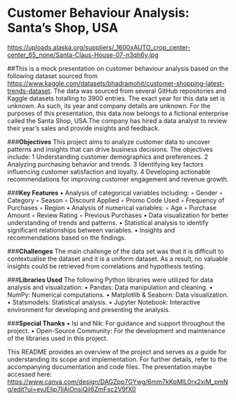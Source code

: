 # **Customer Behaviour Analysis: Santa’s Shop, USA**

https://uploads.alaska.org/suppliers/_1600xAUTO_crop_center-center_65_none/Santa-Claus-House-07-n3qh6y.jpg

##This is a mock presentation on customer behaviour analysis based on the following dataset sourced from https://www.kaggle.com/datasets/bhadramohit/customer-shopping-latest-trends-dataset. The data was sourced from several GitHub repositories and Kaggle datasets totalling to 3900 entries. The exact year for this data set is unknown. As such, its year and company details are unknown. For the purposes of this presentation, this data now belongs to a fictional enterprise called the Santa Shop, USA.The company has hired a data analyst to review their year’s sales and provide insights and feedback.

###**Objectives**
 This project aims to analyze customer data to uncover patterns and insights that can drive business decisions. The objectives include:
	1	Understanding customer demographics and preferences.
	2	Analyzing purchasing behavior and trends.
	3	Identifying key factors influencing customer satisfaction and loyalty.
	4	Developing actionable recommendations for improving customer engagement and revenue growth.
 
###**Key Features**
	•	Analysis of categorical variables including:
	◦	Gender
	◦	Category
	◦	Season
	◦	Discount Applied
	◦	Promo Code Used
	◦	Frequency of Purchases
	◦	Region
	•	Analysis of numerical variables:
	◦	Age
	◦	Purchase Amount
	◦	Review Rating
	◦	Previous Purchases
	•	Data visualization for better understanding of trends and patterns.
	•	Statistical analysis to identify significant relationships between variables.
	•	Insights and recommendations based on the findings.

 ###**Challenges**
  The main challenge of the data set was that it is difficult to contextualise the dataset and it is a uniform dataset. 
  As a result, no valuable insights could be retrieved from correlations and hypothesis testing.

###**Libraries Used**
The following Python libraries were utilized for data analysis and visualization:
	•	Pandas: Data manipulation and cleaning.
	•	NumPy: Numerical computations.
	•	Matplotlib & Seaborn: Data visualization.
	•	Statsmodels: Statistical analysis.
	•	Jupyter Notebook: Interactive environment for developing and presenting the analysis.

###**Special Thanks**
	•	Isi and Nik: For guidance and support throughout the project.
	•	Open-Source Community: For the development and maintenance of the libraries used in this project.

This README provides an overview of the project and serves as a guide for understanding its scope and implementation. For further details, refer to the accompanying documentation and code files.
The presentation maybe accessed here: https://www.canva.com/design/DAGZpp7GYwg/6mm7kKpMlL0rx2xiM_pmNg/edit?ui=eyJEIjp7IlAiOnsiQiI6ZmFsc2V9fX0 

